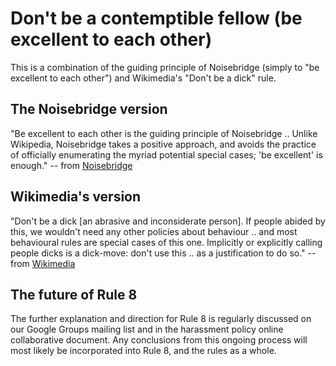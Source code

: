 # Don't be a contemptible fellow (be excellent to each other)

This is a combination of the guiding principle of Noisebridge (simply to "be excellent to each other") and Wikimedia's "Don't be a dick" rule.


## The Noisebridge version

"Be excellent to each other is the guiding principle of Noisebridge .. Unlike Wikipedia, Noisebridge takes a positive approach, and avoids the practice of officially enumerating the myriad potential special cases; 'be excellent' is enough." -- from [Noisebridge](https://www.noisebridge.net/wiki/Noisebridge_Vision#Excellence)

## Wikimedia's version

"Don't be a dick [an abrasive and inconsiderate person]. If people abided by this, we wouldn't need any other policies about behaviour .. and most behavioural rules are special cases of this one. Implicitly or explicitly calling people dicks is a dick-move: don't use this .. as a justification to do so." -- from [Wikimedia](http://meta.wikimedia.org/wiki/Don%27t_be_a_jerk)

## The future of Rule 8

The further explanation and direction for Rule 8 is regularly discussed on our Google Groups mailing list and in the harassment policy online collaborative document. Any conclusions from this ongoing process will most likely be incorporated into Rule 8, and the rules as a whole.
